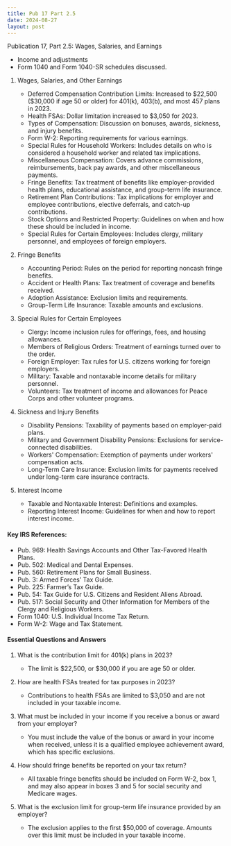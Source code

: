 ```yaml
---
title: Pub 17 Part 2.5
date: 2024-08-27
layout: post
---
```


Publication 17, Part 2.5: Wages, Salaries, and Earnings

- Income and adjustments
- Form 1040 and Form 1040-SR schedules discussed.

1. Wages, Salaries, and Other Earnings

   - Deferred Compensation Contribution Limits: Increased to \$22,500 ($30,000 if age 50 or older) for 401(k), 403(b), and most 457 plans in 2023.
   - Health FSAs: Dollar limitation increased to $3,050 for 2023.
   - Types of Compensation: Discussion on bonuses, awards, sickness, and injury benefits.
   - Form W-2: Reporting requirements for various earnings.
   - Special Rules for Household Workers: Includes details on who is considered a household worker and related tax implications.
   - Miscellaneous Compensation: Covers advance commissions, reimbursements, back pay awards, and other miscellaneous payments.
   - Fringe Benefits: Tax treatment of benefits like employer-provided health plans, educational assistance, and group-term life insurance.
   - Retirement Plan Contributions: Tax implications for employer and employee contributions, elective deferrals, and catch-up contributions.
   - Stock Options and Restricted Property: Guidelines on when and how these should be included in income.
   - Special Rules for Certain Employees: Includes clergy, military personnel, and employees of foreign employers.

2. Fringe Benefits

   - Accounting Period: Rules on the period for reporting noncash fringe benefits.
   - Accident or Health Plans: Tax treatment of coverage and benefits received.
   - Adoption Assistance: Exclusion limits and requirements.
   - Group-Term Life Insurance: Taxable amounts and exclusions.

3. Special Rules for Certain Employees

   - Clergy: Income inclusion rules for offerings, fees, and housing allowances.
   - Members of Religious Orders: Treatment of earnings turned over to the order.
   - Foreign Employer: Tax rules for U.S. citizens working for foreign employers.
   - Military: Taxable and nontaxable income details for military personnel.
   - Volunteers: Tax treatment of income and allowances for Peace Corps and other volunteer programs.

4. Sickness and Injury Benefits

   - Disability Pensions: Taxability of payments based on employer-paid plans.
   - Military and Government Disability Pensions: Exclusions for service-connected disabilities.
   - Workers' Compensation: Exemption of payments under workers' compensation acts.
   - Long-Term Care Insurance: Exclusion limits for payments received under long-term care insurance contracts.

5. Interest Income

   - Taxable and Nontaxable Interest: Definitions and examples.
   - Reporting Interest Income: Guidelines for when and how to report interest income.

#### Key IRS References:

- Pub. 969: Health Savings Accounts and Other Tax-Favored Health Plans.
- Pub. 502: Medical and Dental Expenses.
- Pub. 560: Retirement Plans for Small Business.
- Pub. 3: Armed Forces’ Tax Guide.
- Pub. 225: Farmer’s Tax Guide.
- Pub. 54: Tax Guide for U.S. Citizens and Resident Aliens Abroad.
- Pub. 517: Social Security and Other Information for Members of the Clergy and Religious Workers.
- Form 1040: U.S. Individual Income Tax Return.
- Form W-2: Wage and Tax Statement.

#### Essential Questions and Answers

1. What is the contribution limit for 401(k) plans in 2023?
   - The limit is \$22,500, or $30,000 if you are age 50 or older.

2. How are health FSAs treated for tax purposes in 2023?
   - Contributions to health FSAs are limited to $3,050 and are not included in your taxable income.

3. What must be included in your income if you receive a bonus or award from your employer?
   - You must include the value of the bonus or award in your income when received, unless it is a qualified employee achievement award, which has specific exclusions.

4. How should fringe benefits be reported on your tax return?
   - All taxable fringe benefits should be included on Form W-2, box 1, and may also appear in boxes 3 and 5 for social security and Medicare wages.

5. What is the exclusion limit for group-term life insurance provided by an employer?
   - The exclusion applies to the first $50,000 of coverage. Amounts over this limit must be included in your taxable income.
